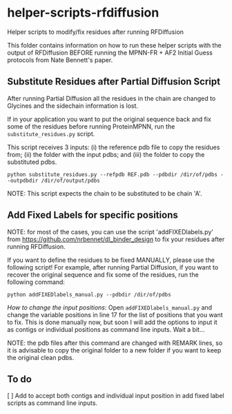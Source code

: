 # helper-scripts-rfdiffusion

Helper scripts to modify/fix residues after running RFDiffusion

This folder contains information on how to run these helper scripts with the output of RFDiffusion BEFORE running the MPNN-FR + AF2 Initial Guess protocols from Nate Bennett's paper.

## Substitute Residues after Partial Diffusion Script

After running Partial Diffusion all the residues in the chain are changed to Glycines and the sidechain information is lost.

If in your application you want to put the original sequence back and fix some of the residues before running ProteinMPNN, run the `substitute_residues.py` script.

This script receives 3 inputs: (i) the reference pdb file to copy the residues from; (ii) the folder with the input pdbs; and (iii) the folder to copy the substituted pdbs.

```
python substitute_residues.py --refpdb REF.pdb --pdbdir /dir/of/pdbs --outpdbdir /dir/of/output/pdbs
```

NOTE: This script expects the chain to be substituted to be chain 'A'.

## Add Fixed Labels for specific positions

NOTE: for most of the cases, you can use the script 'addFIXEDlabels.py' from https://github.com/nrbennet/dl_binder_design to fix your residues after running RFDiffusion.

If you want to define the residues to be fixed MANUALLY, please use the following script! For example, after running Partial Diffusion, if you want to recover the original sequence and fix some of the residues, run the following command:

```
python addFIXEDlabels_manual.py --pdbdir /dir/of/pdbs
```

*How to change the input positions*: Open `addFIXEDlabels_manual.py` and change the variable positions in line 17 for the list of positions that you want to fix. This is done manually now, but soon I will add the options to input it as contigs or individual positions as command line inputs. Wait a bit...

NOTE: the pdb files after this command are changed with REMARK lines, so it is advisable to copy the original folder to a new folder if you want to keep the original clean pdbs.

## To do

[ ] Add to accept both contigs and individual input position in add fixed label scripts as command line inputs.